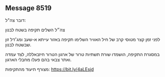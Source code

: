 ## Message 8519

דובר צה"ל:

צה״ל השלים תקיפה בשטח לבנון

לפני זמן קצר מטוסי קרב של חיל האוויר השלימו תקיפה באזור עייתא א-שעב ומג׳דל זון שבשטח לבנון.

במסגרת התקיפה, הושמדו שורת תשתיות טרור של ארגון הטרור חיזבאללה, לצד עמדה ואתר צבאי בהם פעלו מחבלי הארגון.

מצורף תיעוד מהתקיפות: https://bit.ly/4aLEsjd

